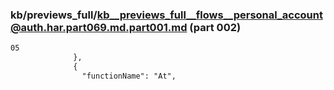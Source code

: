 ### kb/previews_full/kb__previews_full__flows__personal_account@auth.har.part069.md.part001.md (part 002)

```md
05
              },
              {
                "functionName": "At",
         
```

```
